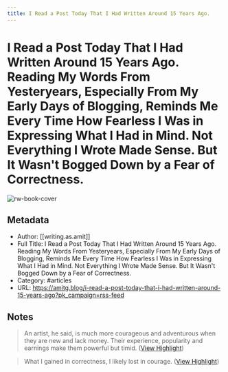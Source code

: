 ```yaml
---
title: I Read a Post Today That I Had Written Around 15 Years Ago.
---
```

# I Read a Post Today That I Had Written Around 15 Years Ago. Reading My Words From Yesteryears, Especially From My Early Days of Blogging, Reminds Me Every Time How Fearless I Was in Expressing What I Had in Mind. Not Everything I Wrote Made Sense. But It Wasn't Bogged Down by a Fear of Correctness.

![rw-book-cover](https://cdn.writeas.net/img/w-sq-light.png)

## Metadata
- Author: [[writing.as.amit]]
- Full Title: I Read a Post Today That I Had Written Around 15 Years Ago. Reading My Words From Yesteryears, Especially From My Early Days of Blogging, Reminds Me Every Time How Fearless I Was in Expressing What I Had in Mind. Not Everything I Wrote Made Sense. But It Wasn't Bogged Down by a Fear of Correctness.
- Category: #articles
- URL: https://amitg.blog/i-read-a-post-today-that-i-had-written-around-15-years-ago?pk_campaign=rss-feed

## Notes
> An artist, he said, is much more courageous and adventurous when they are new and lack money. Their experience, popularity and earnings make them powerful but timid. ([View Highlight](https://read.readwise.io/read/01gvhjgthng4n7m4e0xya8eqsr))

> What I gained in correctness, I likely lost in courage. ([View Highlight](https://read.readwise.io/read/01gvhjh1y6s28c8kmdagbyqpew))

